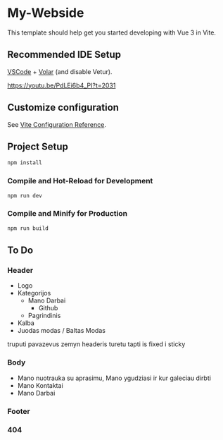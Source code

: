 # My-Webside

This template should help get you started developing with Vue 3 in Vite.

## Recommended IDE Setup

[VSCode](https://code.visualstudio.com/) + [Volar](https://marketplace.visualstudio.com/items?itemName=Vue.volar) (and disable Vetur).

<https://youtu.be/PdLEi6b4_PI?t=2031>

## Customize configuration

See [Vite Configuration Reference](https://vitejs.dev/config/).

## Project Setup

```sh
npm install
```

### Compile and Hot-Reload for Development

```sh
npm run dev
```

### Compile and Minify for Production

```sh
npm run build
```

## To Do

### Header

- Logo
- Kategorijos
  - Mano Darbai
    - Github
  - Pagrindinis
- Kalba
- Juodas modas / Baltas Modas

truputi pavazevus zemyn headeris turetu tapti is fixed i sticky

### Body

- Mano nuotrauka su aprasimu, Mano ygudziasi ir kur galeciau dirbti
- Mano Kontaktai
- Mano Darbai

### Footer

### 404
